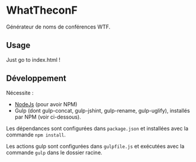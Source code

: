 # WhatTheconF

Générateur de noms de conférences WTF.

## Usage

Just go to index.html !

## Développement

Nécessite :

* [NodeJs](www.nodejs.org) (pour avoir NPM)
* Gulp (dont gulp-concat, gulp-jshint, gulp-rename, gulp-uglify), installés par NPM (voir ci-dessous).

Les dépendances sont configurées dans `package.json` et installées avec la commande `npm install`.

Les actions gulp sont configurées dans `gulpfile.js` et exécutées avec la commande `gulp` dans le dossier racine.
